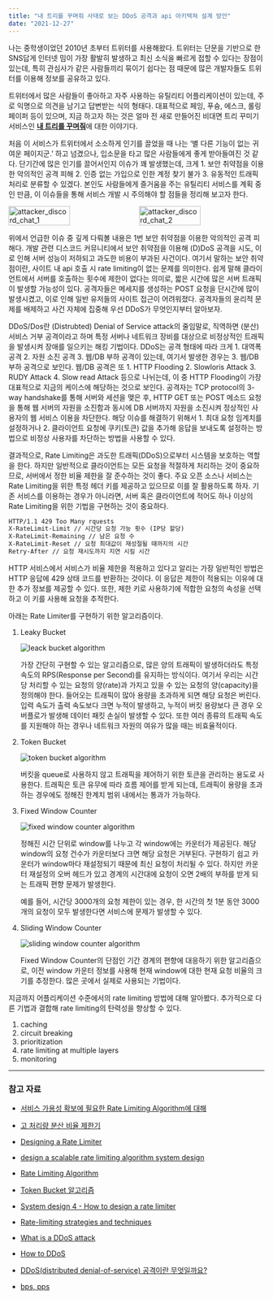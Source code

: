 ```yaml
---
title: "내 트리를 꾸며줘 사태로 보는 DDoS 공격과 api 아키텍쳐 설계 방안"
date: "2021-12-27"
---
```



나는 중학생이었던 2010년 초부터 트위터를 사용해왔다. 트위터는 단문을 기반으로 한 SNS답게 인터넷 밈이 가장 활발히 발생하고 최신 소식을 빠르게 접할 수 있다는 장점이 있는데, 특히 관심사가 같은 사람들끼리 묶이기 쉽다는 점 때문에 많은 개발자들도 트위터를 이용해 정보를 공유하고 있다.


트위터에서 많은 사람들이 좋아하고 자주 사용하는 유틸리티 어플리케이션이 있는데, 주로 익명으로 의견을 남기고 답변받는 식의 형태다. 대표적으로 페잉, 푸슝, 에스크, 롤링페이퍼 등이 있으며, 지금 하고자 하는 것은 얼마 전 새로 만들어진 비대면 트리 꾸미기 서비스인 [**내 트리를 꾸며줘**](https://colormytree.me/)에 대한 이야기다.


처음 이 서비스가 트위터에서 소소하게 인기를 끌었을 때 나는 ‘별 다른 기능이 없는 귀여운 페이지군.’ 하고 넘겼으나, 입소문을 타고 많은 사람들에게 좋게 받아들여진 것 같다. 단기간에 많은 인기를 끌어서인지 이슈가 꽤 발생했는데, 크게 1. 보안 취약점을 이용한 악의적인 공격 피해 2. 인증 없는 가입으로 인한 계정 찾기 불가 3. 유동적인 트래픽 처리로 분류할 수 있겠다. 본인도 사람들에게 즐거움을 주는 유틸리티 서비스를 계획 중인 만큼, 이 이슈들을 통해 서비스 개발 시 주의해야 할 점들을 정리해 보고자 한다.


<div style="display: flex; justify-content: space-between; align-items: flex-start;">
  <img src="/images/post/attacker_chat_1.png" alt="attacker_discord_chat_1" width="49%">
  <img src="/images/post/attacker_chat_2.png" alt="attacker_discord_chat_2" width="49%">
</div>


위에서 언급한 이슈 중 깊게 다뤄볼 내용은 1번 보안 취약점을 이용한 악의적인 공격 피해다. 개발 관련 디스코드 커뮤니티에서 보안 취약점을 이용해 (D)DoS 공격을 시도, 이로 인해 서버 성능이 저하되고 과도한 비용이 부과된 사건이다. 여기서 말하는 보안 취약점이란, 사이트 내 api 호출 시 rate limiting이 없는 문제를 의미한다. 쉽게 말해 클라이언트에서 서버를 호출하는 횟수에 제한이 없다는 의미로, 짧은 시간에 많은 서버 트래픽이 발생할 가능성이 있다. 공격자들은 메세지를 생성하는 POST 요청을 단시간에 많이 발생시켰고, 이로 인해 일반 유저들의 사이트 접근이 어려워졌다. 공격자들의 윤리적 문제를 배제하고 사건 자체에 집중해 우선 DDoS가 무엇인지부터 알아보자.


DDoS/Dos란 (Distrubted) Denial of Service attack의 줄임말로, 직역하면 (분산) 서비스 거부 공격이라고 하며 특정 서버나 네트워크 장비를 대상으로 비정상적인 트래픽을 발생시켜 장애를 일으키는 해킹 기법이다. DDoS는 공격 형태에 따라 크게 1. 대역폭 공격 2. 자원 소진 공격 3. 웹/DB 부하 공격이 있는데, 여기서 발생한 경우는 3. 웹/DB 부하 공격으로 보인다. 웹/DB 공격은 또 1. HTTP Flooding 2. Slowloris Attack 3. RUDY Attack 4. Slow read Attack 등으로 나뉘는데, 이 중 HTTP Flooding이 가장 대표적으로 지금의 케이스에 해당하는 것으로 보인다. 공격자는 TCP protocol의 3-way handshake를 통해 서버와 세션을 맺은 후, HTTP GET 또는 POST 메소드 요청을 통해 웹 서버의 자원을 소진함과 동시에 DB 서버까지 자원을 소진시켜 정상적인 사용자의 웹 서비스 이용을 차단한다. 해당 이슈를 해결하기 위해서 1. 최대 요청 임계치를 설정하거나 2. 클라이언트 요청에 쿠키(토큰) 값을 추가해 응답을 보내도록 설정하는 방법으로 비정상 사용자를 차단하는 방법을 사용할 수 있다.


결과적으로, Rate Limiting은 과도한 트래픽(DDoS)으로부터 시스템을 보호하는 역할을 한다. 하지만 일반적으로 클라이언트는 모든 요청을 적절하게 처리하는 것이 중요하므로, 서버에서 정한 비율 제한을 잘 준수하는 것이 좋다. 주요 오픈 소스나 서비스는 Rate Limiting을 위한 특정 헤더 키를 제공하고 있으므로 이를 잘 활용하도록 하자. 기존 서비스를 이용하는 경우가 아니라면, 서버 혹은 클라이언트에 적어도 하나 이상의 Rate Limiting을 위한 기법을 구현하는 것이 중요하다.


```xml
HTTP/1.1 429 Too Many rquests
X-RateLimit-Limit // 시간당 요청 가능 횟수 (IP당 할당)
X-RateLimit-Remaining // 남은 요청 수
X-RateLimit-Reset // 요청 최대값이 재성절될 때까지의 시간
Retry-After // 요청 재시도까지 지연 시킬 시간
```


HTTP 서비스에서 서비스가 비율 제한을 적용하고 있다고 알리는 가장 일반적인 방법은 HTTP 응답에 429 상태 코드를 반환하는 것이다. 이 응답은 제한이 적용되는 이유에 대한 추가 정보를 제공할 수 있다. 또한, 제한 키로 사용하기에 적합한 요청의 속성을 선택하고 이 키를 사용해 요청을 추적한다. 


아래는 Rate Limiter를 구현하기 위한 알고리즘이다.


1. Leaky Bucket
    
    ![leack bucket algorithm](https://miro.medium.com/max/886/1*4zDFgaruIiP1QWP_eGH0Rw.png)
    
    가장 간단히 구현할 수 있는 알고리즘으로, 많은 양의 트래픽이 발생하더라도 특정 속도의 RPS(Response per Second)를 유지하는 방식이다. 여기서 우리는 시간당 처리할 수 있는 요청의 양(rate)과 가지고 있을 수 있는 요청의 양(capacity)을 정의해야 한다. 들어오는 트래픽이 많아 용량을 초과하게 되면 해당 요청은 버린다. 입력 속도가 출력 속도보다 크면 누적이 발생하고, 누적이 버킷 용량보다 큰 경우 오버플로가 발생해 데이터 패킷 손실이 발생할 수 있다. 또한 여러 종류의 트래픽 속도를 지원해야 하는 경우나 네트워크 자원의 여유가 많을 때는 비효율적이다.
    
2. Token Bucket
    
    ![token bucket algorithm](https://www.mimul.com/static/53e202f8b985d2acb8fd7081248688ce/fd7a0/rate_leakybucket.png)
    
    버킷을 queue로 사용하지 않고 트래픽을 제어하기 위한 토큰을 관리하는 용도로 사용한다. 트래픽은 토큰 유무에 따라 흐름 제어를 받게 되는데, 트래픽이 용량을 초과하는 경우에도 정해진 한계치 범위 내에서는 통과가 가능하다.
    
3. Fixed Window Counter
    
    ![fixed window counter algorithm](https://miro.medium.com/max/1400/1*RsIDJCT-RUdqvAeKkFQUyw.png)
    
    정해진 시간 단위로 window를 나누고 각 window에는 카운터가 제공된다. 해당 window의 요청 건수가 카운터보다 크면 해당 요청은 거부된다. 구현하기 쉽고 카운터가 window마다 재설정되기 때문에 최신 요청이 처리될 수 있다. 하지만 카운터 재설정의 오버 헤드가 있고 경계의 시간대에 요청이 오면 2배의 부하를 받게 되는 트래픽 편향 문제가 발생한다.
    
    예를 들어, 시간당 3000개의 요청 제한이 있는 경우, 한 시간의 첫 1분 동안 3000개의 요청이 모두 발생한다면 서비스에 문제가 발생할 수 있다.
    
4. Sliding Window Counter
    
    ![sliding window counter algorithm](https://miro.medium.com/max/1156/1*VG-VMYx9_7uvxkhiUgC-4Q.png)
    
    Fixed Window Counter의 단점인 기간 경계의 편향에 대응하기 위한 알고리즘으로, 이전 window 카운터 정보를 사용해  현재 window에 대한 현재 요청 비율의 크기를 추정한다. 많은 곳에서 실제로 사용되는 기법이다.
    

지금까지 어플리케이션 수준에서의 rate limiting 방법에 대해 알아봤다. 추가적으로 다른 기법과 결합해 rate limiting의 탄력성을 향상할 수 있다.

1. caching
2. circuit breaking
3. prioritization
4. rate limiting at multiple layers
5. monitoring


<hr>


### 참고 자료


* [서비스 가용성 확보에 필요한 Rate Limiting Algorithm에 대해](https://www.mimul.com/blog/about-rate-limit-algorithm/)

* [고 처리량 분산 비율 제한기](https://engineering.linecorp.com/ko/blog/high-throughput-distributed-rate-limiter/)

* [Designing a Rate Limiter](https://towardsdatascience.com/designing-a-rate-limiter-6351bd8762c6)

* [design a scalable rate limiting algorithm system design](https://medium.com/@NlognTeam/design-a-scalable-rate-limiting-algorithm-system-design-nlogn-895abba44b77)

* [Rate Limiting Algorithm](https://talzuchung-kty.tistory.com/7)

* [Token Bucket 알고리즘](https://wooner2.tistory.com/284)

* [System design 4 - How to design a rate limiter](https://liamchzh.com/tech/2020/11/18/system-design-4/)

* [Rate-limiting strategies and techniques](https://cloud.google.com/architecture/rate-limiting-strategies-techniques#techniques-enforcing-rate-limits)

* [What is a DDoS attack](https://www.cloudflare.com/ko-kr/learning/ddos/what-is-a-ddos-attack/)

* [How to DDoS](https://www.cloudflare.com/ko-kr/learning/ddos/ddos-attack-tools/how-to-ddos/)

* [DDoS(distributed denial-of-service) 공격이란 무엇일까요?](https://www.akamai.com/ko/our-thinking/ddos)

* [bps, pps](https://m.blog.naver.com/PostView.naver?isHttpsRedirect=true&blogId=sdream4&logNo=10085825268)
